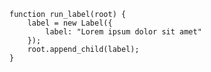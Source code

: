     function run_label(root) {
        label = new Label({
            label: "Lorem ipsum dolor sit amet"
        });
        root.append_child(label);
    }
<script> prepare_example(); </script>
